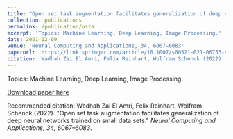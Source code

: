 ```yaml
---
title: "Open set task augmentation facilitates generalization of deep neural networks trained on small data sets"
collection: publications
permalink: /publication/osta
excerpt: 'Topics: Machine Learning, Deep Learning, Image Processing.'
date: 2021-12-09
venue: 'Neural Computing and Applications, 34, 6067–6083'
paperurl: 'https://link.springer.com/article/10.1007/s00521-021-06753-6'
citation: 'Wadhah Zai El Amri, Felix Reinhart, Wolfram Schenck (2022). &quot;Open set task augmentation facilitates generalization of deep neural networks trained on small data sets.&quot; <i>Neural Computing and Applications, 34, 6067–6083</i>.'
---
```

Topics: Machine Learning, Deep Learning, Image Processing.

[Download paper here](http://wzaielamri.github.io/files/osta_zaielamri.pdf)

Recommended citation: Wadhah Zai El Amri, Felix Reinhart, Wolfram Schenck (2022). "Open set task augmentation facilitates generalization of deep neural networks trained on small data sets." <i>Neural Computing and Applications, 34, 6067–6083</i>.
